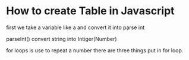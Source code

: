 # How to create Table in Javascript

first we take a variable like a and convert it into parse int

parseInt() convert string into Intiger(Number)

for loops is use to repeat a number
 there are three things put in for loop.
